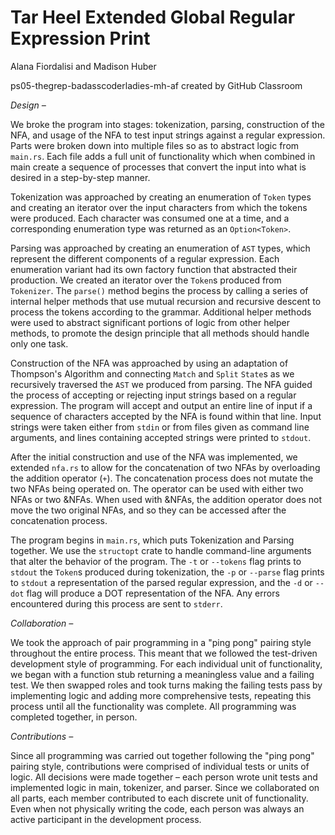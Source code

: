 # Tar Heel Extended Global Regular Expression Print
Alana Fiordalisi and Madison Huber

ps05-thegrep-badasscoderladies-mh-af created by GitHub Classroom


_Design –_

We broke the program into stages: tokenization, parsing, construction of the NFA, and usage of the NFA to test input strings against a regular expression. Parts were broken down into multiple files so as to abstract logic from `main.rs`. Each file adds a full unit of functionality which when combined in main create a sequence of processes that convert the input into what is desired in a step-by-step manner.

Tokenization was approached by creating an enumeration of `Token` types and creating an iterator over the input characters from which the tokens were produced. Each character was consumed one at a time, and a corresponding enumeration type was returned as an `Option<Token>`.

Parsing was approached by creating an enumeration of `AST` types, which represent the different components of a regular expression. Each enumeration variant had its own factory function that abstracted their production. We created an iterator over the `Token`s produced from `Tokenizer`. The `parse()` method begins the process by calling a series of internal helper methods that use mutual recursion and recursive descent to process the tokens according to the grammar. Additional helper methods were used to abstract significant portions of logic from other helper methods, to promote the design principle that all methods should handle only one task.

Construction of the NFA was approached by using an adaptation of Thompson's Algorithm and connecting `Match` and `Split` `State`s as we recursively traversed the `AST` we produced from parsing. The NFA guided the process of accepting or rejecting input strings based on a regular expression. The program will accept and output an entire line of input if a sequence of characters accepted by the NFA is found within that line. Input strings were taken either from `stdin` or from files given as command line arguments, and lines containing accepted strings were printed to `stdout`.

After the initial construction and use of the NFA was implemented, we extended `nfa.rs` to allow for the concatenation of two NFAs by overloading the addition operator (`+`). The concatenation process does not mutate the two NFAs being operated on. The operator can be used with either two NFAs or two &NFAs. When used with &NFAs, the addition operator does not move the two original NFAs, and so they can be accessed after the concatenation process.

The program begins in `main.rs`, which puts Tokenization and Parsing together. We use the `structopt` crate to handle command-line arguments that alter the behavior of the program. The `-t` or `--tokens` flag prints to `stdout` the `Token`s produced during tokenization, the `-p` or `--parse` flag prints to `stdout` a representation of the parsed regular expression, and the `-d` or `--dot` flag will produce a DOT representation of the NFA. Any errors encountered during this process are sent to `stderr`.

_Collaboration –_

We took the approach of pair programming in a "ping pong" pairing style throughout the entire process. This meant that we followed the test-driven development style of programming. For each individual unit of functionality, we began with a function stub returning a meaningless value and a failing test. We then swapped roles and took turns making the failing tests pass by implementing logic and adding more comprehensive tests, repeating this process until all the functionality was complete. All programming was completed together, in person.

_Contributions –_

Since all programming was carried out together following the "ping pong" pairing style, contributions were comprised of individual tests or units of logic. All decisions were made together – each person wrote unit tests and implemented logic in main, tokenizer, and parser. Since we collaborated on all parts, each member contributed to each discrete unit of functionality. Even when not physically writing the code, each person was always an active participant in the development process.
